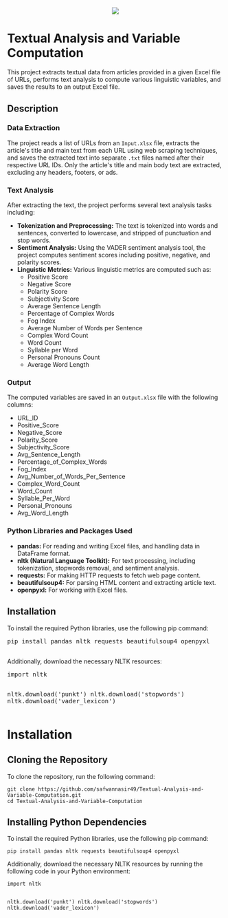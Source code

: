 <h1 align="center">
    <img src="https://readme-typing-svg.herokuapp.com?font=Sedan+SC&pause=1000&color=73AEF7&center=true&random=false&width=435&lines=Hello+!;How+are+you%3F+%F0%9F%98%83;This+Project+is+Based+Upon+;Data+Extraction;Text+Analysis"/>
</h1>

 <h1>Textual Analysis and Variable Computation</h1>
    <p>This project extracts textual data from articles provided in a given Excel file of URLs, performs text analysis to compute various linguistic variables, and saves the results to an output Excel file.</p>
    <h2>Description</h2>
    <h3>Data Extraction</h3>
    <p>The project reads a list of URLs from an <code>Input.xlsx</code> file, extracts the article's title and main text from each URL using web scraping techniques, and saves the extracted text into separate <code>.txt</code> files named after their respective URL IDs. Only the article's title and main body text are extracted, excluding any headers, footers, or ads.</p>
    <h3>Text Analysis</h3>
    <p>After extracting the text, the project performs several text analysis tasks including:</p>
    <ul>
        <li><strong>Tokenization and Preprocessing:</strong> The text is tokenized into words and sentences, converted to lowercase, and stripped of punctuation and stop words.</li>
        <li><strong>Sentiment Analysis:</strong> Using the VADER sentiment analysis tool, the project computes sentiment scores including positive, negative, and polarity scores.</li>
        <li><strong>Linguistic Metrics:</strong> Various linguistic metrics are computed such as:
            <ul>
                <li>Positive Score</li>
                <li>Negative Score</li>
                <li>Polarity Score</li>
                <li>Subjectivity Score</li>
                <li>Average Sentence Length</li>
                <li>Percentage of Complex Words</li>
                <li>Fog Index</li>
                <li>Average Number of Words per Sentence</li>
                <li>Complex Word Count</li>
                <li>Word Count</li>
                <li>Syllable per Word</li>
                <li>Personal Pronouns Count</li>
                <li>Average Word Length</li>
            </ul>
        </li>
    </ul>
    <h3>Output</h3>
    <p>The computed variables are saved in an <code>Output.xlsx</code> file with the following columns:</p>
    <ul>
        <li>URL_ID</li>
        <li>Positive_Score</li>
        <li>Negative_Score</li>
        <li>Polarity_Score</li>
        <li>Subjectivity_Score</li>
        <li>Avg_Sentence_Length</li>
        <li>Percentage_of_Complex_Words</li>
        <li>Fog_Index</li>
        <li>Avg_Number_of_Words_Per_Sentence</li>
        <li>Complex_Word_Count</li>
        <li>Word_Count</li>
        <li>Syllable_Per_Word</li>
        <li>Personal_Pronouns</li>
        <li>Avg_Word_Length</li>
    </ul>
    <h3>Python Libraries and Packages Used</h3>
    <ul>
        <li><strong>pandas:</strong> For reading and writing Excel files, and handling data in DataFrame format.</li>
        <li><strong>nltk (Natural Language Toolkit):</strong> For text processing, including tokenization, stopwords removal, and sentiment analysis.</li>
        <li><strong>requests:</strong> For making HTTP requests to fetch web page content.</li>
        <li><strong>beautifulsoup4:</strong> For parsing HTML content and extracting article text.</li>
        <li><strong>openpyxl:</strong> For working with Excel files.</li>
    </ul>
    <h2>Installation</h2>
    <p>To install the required Python libraries, use the following pip command:</p>
    <pre class="code-block">
pip install pandas nltk requests beautifulsoup4 openpyxl
    </pre>
    <p>Additionally, download the necessary NLTK resources:</p>
    <pre class="code-block">
import nltk

nltk.download('punkt')
nltk.download('stopwords')
nltk.download('vader_lexicon')
    </pre>
</body>
</html>

# Installation
<h2>Cloning the Repository</h2>
<p>To clone the repository, run the following command:</p>
<pre><code>git clone https://github.com/safwannasir49/Textual-Analysis-and-Variable-Computation.git
cd Textual-Analysis-and-Variable-Computation</code></pre>

<h2>Installing Python Dependencies</h2>
<p>To install the required Python libraries, use the following pip command:</p>
<pre><code>pip install pandas nltk requests beautifulsoup4 openpyxl</code></pre>

<p>Additionally, download the necessary NLTK resources by running the following code in your Python environment:</p>
<pre><code>import nltk

nltk.download('punkt')
nltk.download('stopwords')
nltk.download('vader_lexicon')</code></pre>

